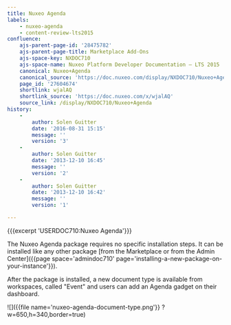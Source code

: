 ```yaml
---
title: Nuxeo Agenda
labels:
    - nuxeo-agenda
    - content-review-lts2015
confluence:
    ajs-parent-page-id: '28475782'
    ajs-parent-page-title: Marketplace Add-Ons
    ajs-space-key: NXDOC710
    ajs-space-name: Nuxeo Platform Developer Documentation — LTS 2015
    canonical: Nuxeo+Agenda
    canonical_source: 'https://doc.nuxeo.com/display/NXDOC710/Nuxeo+Agenda'
    page_id: '27604674'
    shortlink: wjalAQ
    shortlink_source: 'https://doc.nuxeo.com/x/wjalAQ'
    source_link: /display/NXDOC710/Nuxeo+Agenda
history:
    - 
        author: Solen Guitter
        date: '2016-08-31 15:15'
        message: ''
        version: '3'
    - 
        author: Solen Guitter
        date: '2013-12-10 16:45'
        message: ''
        version: '2'
    - 
        author: Solen Guitter
        date: '2013-12-10 16:42'
        message: ''
        version: '1'

---
```

{{{excerpt 'USERDOC710:Nuxeo Agenda'}}}

The Nuxeo Agenda package requires no specific installation steps. It can be installed like any other package [from the Marketplace or from the Admin Center]({{page space='admindoc710' page='installing-a-new-package-on-your-instance'}}).

After the package is installed, a new document type is available from workspaces, called "Event" and users can add an Agenda gadget on their dashboard.

![]({{file name='nuxeo-agenda-document-type.png'}} ?w=650,h=340,border=true)

&nbsp;